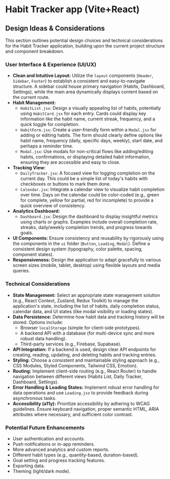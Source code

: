 # Habit Tracker app (Vite+React)

## Design Ideas & Considerations

This section outlines potential design choices and technical considerations for the Habit Tracker application, building upon the current project structure and component breakdown.

### User Interface & Experience (UI/UX)

*   **Clean and Intuitive Layout:** Utilize the `layout` components (`Header`, `Sidebar`, `Footer`) to establish a consistent and easy-to-navigate structure. A sidebar could house primary navigation (Habits, Dashboard, Settings), while the main area dynamically displays content based on the current route.
*   **Habit Management:**
    *   `HabitList.jsx`: Design a visually appealing list of habits, potentially using `HabitCard.jsx` for each entry. Cards could display key information like the habit name, current streak, frequency, and a quick toggle for completion.
    *   `HabitForm.jsx`: Create a user-friendly form within a `Modal.jsx` for adding or editing habits. The form should clearly define options like habit name, frequency (daily, specific days, weekly), start date, and perhaps a reminder time.
    *   `Modal.jsx`: Use modals for non-critical flows like adding/editing habits, confirmations, or displaying detailed habit information, ensuring they are accessible and easy to close.
*   **Tracking View:**
    *   `DailyTracker.jsx`: A focused view for logging completion on the current day. This could be a simple list of today's habits with checkboxes or buttons to mark them done.
    *   `Calendar.jsx`: Integrate a calendar view to visualize habit completion over time. Days on the calendar could be color-coded (e.g., green for complete, yellow for partial, red for incomplete) to provide a quick overview of consistency.
*   **Analytics Dashboard:**
    *   `Dashboard.jsx`: Design the dashboard to display insightful metrics using charts or graphs. Examples include overall completion rate, streaks, daily/weekly completion trends, and progress towards goals.
*   **UI Components:** Ensure consistency and reusability by rigorously using the components in the `ui` folder (`Button`, `Loading`, `Modal`). Define a consistent design system (typography, color palette, spacing, component states).
*   **Responsiveness:** Design the application to adapt gracefully to various screen sizes (mobile, tablet, desktop) using flexible layouts and media queries.

### Technical Considerations

*   **State Management:** Select an appropriate state management solution (e.g., React Context, Zustand, Redux Toolkit) to manage the application's state, including the list of habits, daily completion status, calendar data, and UI states (like modal visibility or loading states).
*   **Data Persistence:** Determine how habit data and tracking history will be stored. Options include:
    *   Browser `localStorage` (simple for client-side prototypes).
    *   A backend API with a database (for multi-device sync and more robust data handling).
    *   Third-party services (e.g., Firebase, Supabase).
*   **API Integration:** If a backend is used, design clear API endpoints for creating, reading, updating, and deleting habits and tracking entries.
*   **Styling:** Choose a consistent and maintainable styling approach (e.g., CSS Modules, Styled Components, Tailwind CSS, Emotion).
*   **Routing:** Implement client-side routing (e.g., React Router) to handle navigation between different views (Habits List, Daily Tracker, Dashboard, Settings).
*   **Error Handling & Loading States:** Implement robust error handling for data operations and use `Loading.jsx` to provide feedback during asynchronous tasks.
*   **Accessibility (a11y):** Prioritize accessibility by adhering to WCAG guidelines. Ensure keyboard navigation, proper semantic HTML, ARIA attributes where necessary, and sufficient color contrast.

### Potential Future Enhancements

*   User authentication and accounts.
*   Push notifications or in-app reminders.
*   More advanced analytics and custom reports.
*   Different habit types (e.g., quantity-based, duration-based).
*   Goal setting and progress tracking features.
*   Exporting data.
*   Theming (light/dark mode).